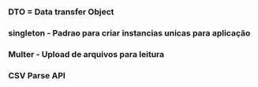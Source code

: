 ### DTO = Data transfer Object

### singleton - Padrao para criar instancias unicas para aplicação

### Multer - Upload de arquivos para leitura 

### CSV Parse API